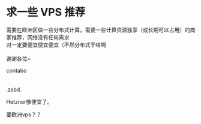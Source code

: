 # 求一些 VPS 推荐


需要在欧洲区做一些分布式计算，需要一些计算资源独享（或长期可以占用）的商家推荐，网络没有任何需求<br />
对一定要便宜便宜便宜（不然分布式干啥啊<br />
<br />
谢谢各位~

contabo <br />
<br />
<br />
.zsbd.

Hetzner够便宜了。

要欧洲vps？？
